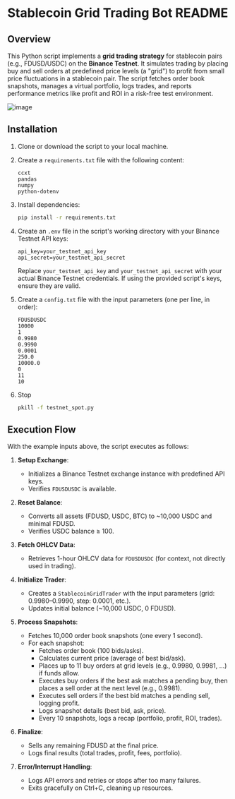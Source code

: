 # Stablecoin Grid Trading Bot README

## Overview

This Python script implements a **grid trading strategy** for stablecoin pairs (e.g., FDUSD/USDC) on the **Binance Testnet**. It simulates trading by placing buy and sell orders at predefined price levels (a "grid") to profit from small price fluctuations in a stablecoin pair. The script fetches order book snapshots, manages a virtual portfolio, logs trades, and reports performance metrics like profit and ROI in a risk-free test environment.

![image](https://github.com/user-attachments/assets/4e0f131f-4559-4fce-9ed7-e7e669e5ec13)


## Installation

1. Clone or download the script to your local machine.

2. Create a `requirements.txt` file with the following content:

   ```text
   ccxt
   pandas
   numpy
   python-dotenv
   ```

3. Install dependencies:

   ```bash
   pip install -r requirements.txt
   ```

4. Create an `.env` file in the script's working directory with your Binance Testnet API keys:

   ```text
   api_key=your_testnet_api_key
   api_secret=your_testnet_api_secret
   ```

   Replace `your_testnet_api_key` and `your_testnet_api_secret` with your actual Binance Testnet credentials. If using the provided script's keys, ensure they are valid.

5. Create a `config.txt` file with the input parameters (one per line, in order):

   ```text
   FDUSDUSDC
   10000
   1
   0.9980
   0.9990
   0.0001
   250.0
   10000.0
   0
   11
   10
   ```

6. Stop

   ```bash
   pkill -f testnet_spot.py
   ```

   

## Execution Flow

With the example inputs above, the script executes as follows:

1. **Setup Exchange**:

   - Initializes a Binance Testnet exchange instance with predefined API keys.
   - Verifies `FDUSDUSDC` is available.

2. **Reset Balance**:

   - Converts all assets (FDUSD, USDC, BTC) to \~10,000 USDC and minimal FDUSD.
   - Verifies USDC balance ≥ 100.

3. **Fetch OHLCV Data**:

   - Retrieves 1-hour OHLCV data for `FDUSDUSDC` (for context, not directly used in trading).

4. **Initialize Trader**:

   - Creates a `StablecoinGridTrader` with the input parameters (grid: 0.9980–0.9990, step: 0.0001, etc.).
   - Updates initial balance (\~10,000 USDC, 0 FDUSD).

5. **Process Snapshots**:

   - Fetches 10,000 order book snapshots (one every 1 second).
   - For each snapshot:
     - Fetches order book (100 bids/asks).
     - Calculates current price (average of best bid/ask).
     - Places up to 11 buy orders at grid levels (e.g., 0.9980, 0.9981, …) if funds allow.
     - Executes buy orders if the best ask matches a pending buy, then places a sell order at the next level (e.g., 0.9981).
     - Executes sell orders if the best bid matches a pending sell, logging profit.
     - Logs snapshot details (best bid, ask, price).
     - Every 10 snapshots, logs a recap (portfolio, profit, ROI, trades).

6. **Finalize**:

   - Sells any remaining FDUSD at the final price.
   - Logs final results (total trades, profit, fees, portfolio).

7. **Error/Interrupt Handling**:

   - Logs API errors and retries or stops after too many failures.
   - Exits gracefully on Ctrl+C, cleaning up resources.
